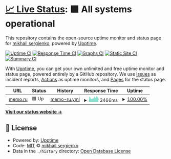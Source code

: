 # [📈 Live Status](https://definiteIymaybe.github.io/upptime): <!--live status--> **🟩 All systems operational**

This repository contains the open-source uptime monitor and status page for [mikhail sergienko](https://definiteIymaybe.github.io/upptime), powered by [Upptime](https://github.com/upptime/upptime).

[![Uptime CI](https://github.com/definiteIymaybe/upptime/workflows/Uptime%20CI/badge.svg)](https://github.com/definiteIymaybe/upptime/actions?query=workflow%3A%22Uptime+CI%22)
[![Response Time CI](https://github.com/definiteIymaybe/upptime/workflows/Response%20Time%20CI/badge.svg)](https://github.com/definiteIymaybe/upptime/actions?query=workflow%3A%22Response+Time+CI%22)
[![Graphs CI](https://github.com/definiteIymaybe/upptime/workflows/Graphs%20CI/badge.svg)](https://github.com/definiteIymaybe/upptime/actions?query=workflow%3A%22Graphs+CI%22)
[![Static Site CI](https://github.com/definiteIymaybe/upptime/workflows/Static%20Site%20CI/badge.svg)](https://github.com/definiteIymaybe/upptime/actions?query=workflow%3A%22Static+Site+CI%22)
[![Summary CI](https://github.com/definiteIymaybe/upptime/workflows/Summary%20CI/badge.svg)](https://github.com/definiteIymaybe/upptime/actions?query=workflow%3A%22Summary+CI%22)

With [Upptime](https://upptime.js.org), you can get your own unlimited and free uptime monitor and status page, powered entirely by a GitHub repository. We use [Issues](https://github.com/definiteIymaybe/upptime/issues) as incident reports, [Actions](https://github.com/definiteIymaybe/upptime/actions) as uptime monitors, and [Pages](https://definiteIymaybe.github.io/upptime) for the status page.

<!--start: status pages-->
<!-- This summary is generated by Upptime (https://github.com/upptime/upptime) -->
<!-- Do not edit this manually, your changes will be overwritten -->
<!-- prettier-ignore -->
| URL | Status | History | Response Time | Uptime |
| --- | ------ | ------- | ------------- | ------ |
| <img alt="" src="https://favicons.githubusercontent.com/memo.ru" height="13"> [memo.ru](https://memo.ru) | 🟩 Up | [memo-ru.yml](https://github.com/definiteIymaybe/uptime/commits/HEAD/history/memo-ru.yml) | <details><summary><img alt="Response time graph" src="./graphs/memo-ru/response-time-week.png" height="20"> 3466ms</summary><br><a href="https://definiteIymaybe.github.io/upptime/history/memo-ru"><img alt="Response time 3466" src="https://img.shields.io/endpoint?url=https%3A%2F%2Fraw.githubusercontent.com%2FdefiniteIymaybe%2Fuptime%2FHEAD%2Fapi%2Fmemo-ru%2Fresponse-time.json"></a><br><a href="https://definiteIymaybe.github.io/upptime/history/memo-ru"><img alt="24-hour response time 3466" src="https://img.shields.io/endpoint?url=https%3A%2F%2Fraw.githubusercontent.com%2FdefiniteIymaybe%2Fuptime%2FHEAD%2Fapi%2Fmemo-ru%2Fresponse-time-day.json"></a><br><a href="https://definiteIymaybe.github.io/upptime/history/memo-ru"><img alt="7-day response time 3466" src="https://img.shields.io/endpoint?url=https%3A%2F%2Fraw.githubusercontent.com%2FdefiniteIymaybe%2Fuptime%2FHEAD%2Fapi%2Fmemo-ru%2Fresponse-time-week.json"></a><br><a href="https://definiteIymaybe.github.io/upptime/history/memo-ru"><img alt="30-day response time 3466" src="https://img.shields.io/endpoint?url=https%3A%2F%2Fraw.githubusercontent.com%2FdefiniteIymaybe%2Fuptime%2FHEAD%2Fapi%2Fmemo-ru%2Fresponse-time-month.json"></a><br><a href="https://definiteIymaybe.github.io/upptime/history/memo-ru"><img alt="1-year response time 3466" src="https://img.shields.io/endpoint?url=https%3A%2F%2Fraw.githubusercontent.com%2FdefiniteIymaybe%2Fuptime%2FHEAD%2Fapi%2Fmemo-ru%2Fresponse-time-year.json"></a></details> | <details><summary><a href="https://definiteIymaybe.github.io/upptime/history/memo-ru">100.00%</a></summary><a href="https://definiteIymaybe.github.io/upptime/history/memo-ru"><img alt="All-time uptime 100.00%" src="https://img.shields.io/endpoint?url=https%3A%2F%2Fraw.githubusercontent.com%2FdefiniteIymaybe%2Fuptime%2FHEAD%2Fapi%2Fmemo-ru%2Fuptime.json"></a><br><a href="https://definiteIymaybe.github.io/upptime/history/memo-ru"><img alt="24-hour uptime 100.00%" src="https://img.shields.io/endpoint?url=https%3A%2F%2Fraw.githubusercontent.com%2FdefiniteIymaybe%2Fuptime%2FHEAD%2Fapi%2Fmemo-ru%2Fuptime-day.json"></a><br><a href="https://definiteIymaybe.github.io/upptime/history/memo-ru"><img alt="7-day uptime 100.00%" src="https://img.shields.io/endpoint?url=https%3A%2F%2Fraw.githubusercontent.com%2FdefiniteIymaybe%2Fuptime%2FHEAD%2Fapi%2Fmemo-ru%2Fuptime-week.json"></a><br><a href="https://definiteIymaybe.github.io/upptime/history/memo-ru"><img alt="30-day uptime 100.00%" src="https://img.shields.io/endpoint?url=https%3A%2F%2Fraw.githubusercontent.com%2FdefiniteIymaybe%2Fuptime%2FHEAD%2Fapi%2Fmemo-ru%2Fuptime-month.json"></a><br><a href="https://definiteIymaybe.github.io/upptime/history/memo-ru"><img alt="1-year uptime 100.00%" src="https://img.shields.io/endpoint?url=https%3A%2F%2Fraw.githubusercontent.com%2FdefiniteIymaybe%2Fuptime%2FHEAD%2Fapi%2Fmemo-ru%2Fuptime-year.json"></a></details>

<!--end: status pages-->

[**Visit our status website →**](https://definiteIymaybe.github.io/upptime)

## 📄 License

- Powered by: [Upptime](https://github.com/upptime/upptime)
- Code: [MIT](./LICENSE) © [mikhail sergienko](https://definiteIymaybe.github.io/upptime)
- Data in the `./history` directory: [Open Database License](https://opendatacommons.org/licenses/odbl/1-0/)
